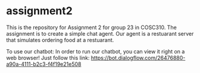 # assignment2
This is the repository for Assignment 2 for group 23 in COSC310. The assignment is to create a simple chat agent.
Our agent is a restuarant server that simulates ordering food at a restuarant.

To use our chatbot:
In order to run our chatbot, you can view it right on a web browser! Just follow this link:
https://bot.dialogflow.com/26476880-a90a-4111-b2c3-f4f19e21e508

